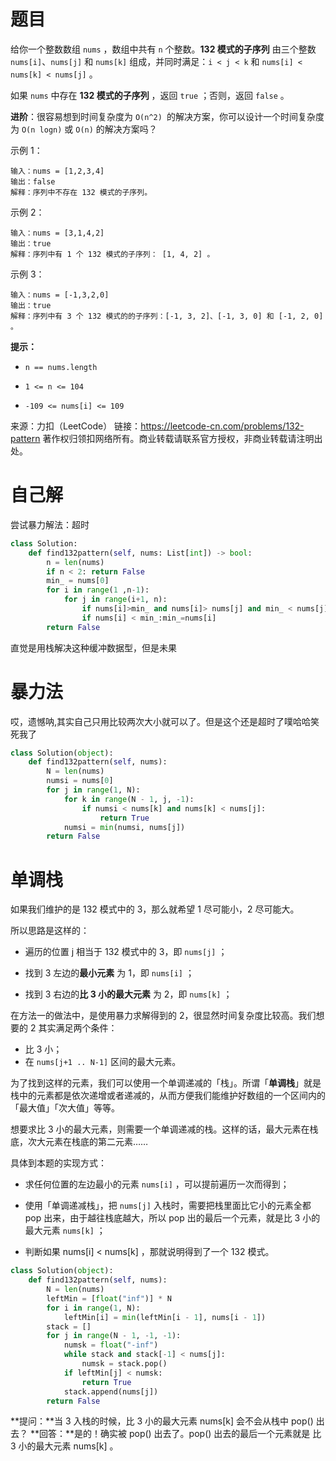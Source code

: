 # 题目

给你一个整数数组 `nums` ，数组中共有 `n` 个整数。**132 模式的子序列** 由三个整数 `nums[i]`、`nums[j]` 和 `nums[k]` 组成，并同时满足：`i < j < k` 和 `nums[i] < nums[k] < nums[j]` 。

如果 `nums` 中存在 **132 模式的子序列** ，返回 `true` ；否则，返回 `false` 。

**进阶**：很容易想到时间复杂度为 `O(n^2) `的解决方案，你可以设计一个时间复杂度为 `O(n logn)` 或 `O(n)` 的解决方案吗？

示例 1：

```
输入：nums = [1,2,3,4]
输出：false
解释：序列中不存在 132 模式的子序列。
```

示例 2：

```
输入：nums = [3,1,4,2]
输出：true
解释：序列中有 1 个 132 模式的子序列： [1, 4, 2] 。
```

示例 3：

```
输入：nums = [-1,3,2,0]
输出：true
解释：序列中有 3 个 132 模式的的子序列：[-1, 3, 2]、[-1, 3, 0] 和 [-1, 2, 0] 。
```

**提示：**

- `n == nums.length`

- `1 <= n <= 104`

- `-109 <= nums[i] <= 109`

来源：力扣（LeetCode）
链接：https://leetcode-cn.com/problems/132-pattern
著作权归领扣网络所有。商业转载请联系官方授权，非商业转载请注明出处。

# 自己解

尝试暴力解法：超时

```python
class Solution:
    def find132pattern(self, nums: List[int]) -> bool:
        n = len(nums)
        if n < 2: return False
        min_ = nums[0]
        for i in range(1 ,n-1):
            for j in range(i+1, n):
                if nums[i]>min_ and nums[i]> nums[j] and min_ < nums[j]:return True
                if nums[i] < min_:min_=nums[i]
        return False
```

直觉是用栈解决这种缓冲数据型，但是未果

# 暴力法

哎，遗憾呐,其实自己只用比较两次大小就可以了。但是这个还是超时了噗哈哈笑死我了

```python
class Solution(object):
    def find132pattern(self, nums):
        N = len(nums)
        numsi = nums[0]
        for j in range(1, N):
            for k in range(N - 1, j, -1):
                if numsi < nums[k] and nums[k] < nums[j]:
                    return True
            numsi = min(numsi, nums[j])
        return False
```

# 单调栈

如果我们维护的是 132 模式中的 3，那么就希望 1 尽可能小，2 尽可能大。

所以思路是这样的：

- 遍历的位置 j 相当于 132 模式中的 3，即 `nums[j]` ；

- 找到 3 左边的**最小元素** 为 1，即 `nums[i]` ；

- 找到 3 右边的**比 3 小的最大元素** 为 2，即 `nums[k]` ；

在方法一的做法中，是使用暴力求解得到的 2，很显然时间复杂度比较高。我们想要的 2 其实满足两个条件：

- 比 3 小；
- 在 `nums[j+1 .. N-1]` 区间的最大元素。

为了找到这样的元素，我们可以使用一个单调递减的「栈」。所谓「**单调栈**」就是栈中的元素都是依次递增或者递减的，从而方便我们能维护好数组的一个区间内的「最大值」「次大值」等等。

想要求比 3 小的最大元素，则需要一个单调递减的栈。这样的话，最大元素在栈底，次大元素在栈底的第二元素……

具体到本题的实现方式：

- 求任何位置的左边最小的元素 `nums[i]` ，可以提前遍历一次而得到；

- 使用「单调递减栈」，把 `nums[j]`  入栈时，需要把栈里面比它小的元素全都 pop 出来，由于越往栈底越大，所以 pop 出的最后一个元素，就是比 3 小的最大元素 `nums[k]` ；

- 判断如果 nums[i] < nums[k] ，那就说明得到了一个 132 模式。

```python
class Solution(object):
    def find132pattern(self, nums):
        N = len(nums)
        leftMin = [float("inf")] * N
        for i in range(1, N):
            leftMin[i] = min(leftMin[i - 1], nums[i - 1])
        stack = []
        for j in range(N - 1, -1, -1):
            numsk = float("-inf")
            while stack and stack[-1] < nums[j]:
                numsk = stack.pop()
            if leftMin[j] < numsk:
                return True
            stack.append(nums[j])
        return False
```

**提问：**当 3 入栈的时候，比 3 小的最大元素 nums[k] 会不会从栈中 pop() 出去？
**回答：**是的！确实被 pop() 出去了。pop() 出去的最后一个元素就是 比 3 小的最大元素 nums[k] 。



